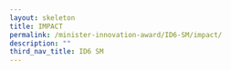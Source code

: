 ```yaml
---
layout: skeleton
title: IMPACT​
permalink: /minister-innovation-award/ID6-SM/impact/
description: ""
third_nav_title: ID6 SM
---
```

